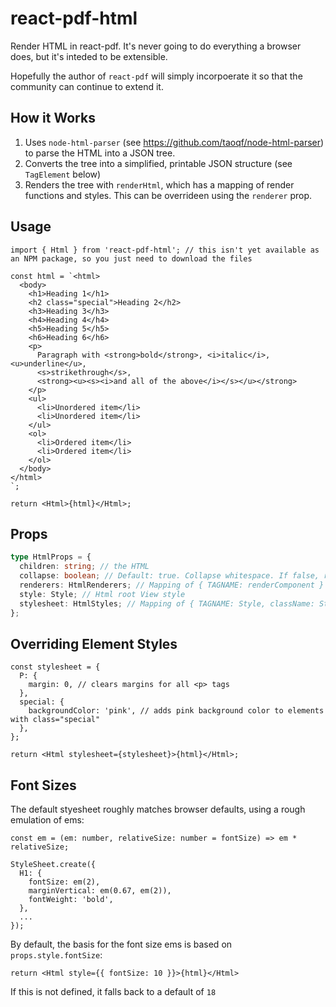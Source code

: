 # react-pdf-html

Render HTML in react-pdf. It's never going to do everything a browser does, but it's inteded to be extensible.

Hopefully the author of `react-pdf` will simply incorpoerate it so that the community can continue to extend it.

## How it Works

1. Uses `node-html-parser` (see https://github.com/taoqf/node-html-parser) to parse the HTML into a JSON tree.
2. Converts the tree into a simplified, printable JSON structure (see `TagElement` below)
3. Renders the tree with `renderHtml`, which has a mapping of render functions and styles. This can be overrideen using the `renderer` prop.

## Usage

```tsx
import { Html } from 'react-pdf-html'; // this isn't yet available as an NPM package, so you just need to download the files

const html = `<html>
  <body>
    <h1>Heading 1</h1>
    <h2 class="special">Heading 2</h2>
    <h3>Heading 3</h3>
    <h4>Heading 4</h4>
    <h5>Heading 5</h5>
    <h6>Heading 6</h6>
    <p>
      Paragraph with <strong>bold</strong>, <i>italic</i>, <u>underline</u>,
      <s>strikethrough</s>,
      <strong><u><s><i>and all of the above</i></s></u></strong>
    </p>
    <ul>
      <li>Unordered item</li>
      <li>Unordered item</li>
    </ul>
    <ol>
      <li>Ordered item</li>
      <li>Ordered item</li>
    </ol>
  </body>
</html>
`;

return <Html>{html}</Html>;
```

## Props

```ts
type HtmlProps = {
  children: string; // the HTML
  collapse: boolean; // Default: true. Collapse whitespace. If false, render newlines as breaks
  renderers: HtmlRenderers; // Mapping of { TAGNAME: renderComponent }
  style: Style; // Html root View style
  stylesheet: HtmlStyles; // Mapping of { TAGNAME: Style, className: Style }
};
```

## Overriding Element Styles

```tsx
const stylesheet = {
  P: {
    margin: 0, // clears margins for all <p> tags
  },
  special: {
    backgroundColor: 'pink', // adds pink background color to elements with class="special"
  },
};

return <Html stylesheet={stylesheet}>{html}</Html>;
```

## Font Sizes
The default styesheet roughly matches browser defaults, using a rough emulation of ems:
```tsx
const em = (em: number, relativeSize: number = fontSize) => em * relativeSize;

StyleSheet.create({
  H1: {
    fontSize: em(2),
    marginVertical: em(0.67, em(2)),
    fontWeight: 'bold',
  },
  ...
});
```

By default, the basis for the font size ems is based on `props.style.fontSize`:
```tsx
return <Html style={{ fontSize: 10 }}>{html}</Html>
```

If this is not defined, it falls back to a default of `18`
